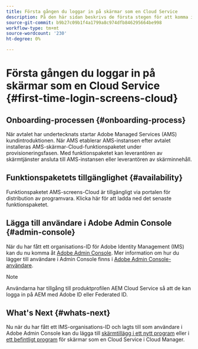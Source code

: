 ```yaml
---
title: Första gången du loggar in på skärmar som en Cloud Service
description: På den här sidan beskrivs de första stegen för att komma igång med skärmar som en Cloud Service.
source-git-commit: b9b27c09b1f4a1799a8c974dfb846295664be998
workflow-type: tm+mt
source-wordcount: '230'
ht-degree: 0%

---
```



# Första gången du loggar in på skärmar som en Cloud Service {#first-time-login-screens-cloud}


## Onboarding-processen {#onboarding-process}

När avtalet har undertecknats startar Adobe Managed Services (AMS) kundintroduktionen. När AMS etablerar AMS-instansen efter avtalet installeras AMS-skärmar-Cloud-funktionspaketet under provisioneringsfasen. Med funktionspaketet kan leverantören av skärmtjänster ansluta till AMS-instansen eller leverantören av skärminnehåll.

## Funktionspaketets tillgänglighet {#availability}

Funktionspaketet AMS-screens-Cloud är tillgängligt via portalen för distribution av programvara.
Klicka här för att ladda ned det senaste funktionspaketet.

## Lägga till användare i Adobe Admin Console {#admin-console}

När du har fått ett organisations-ID för Adobe Identity Management (IMS) kan du nu komma åt [Adobe Admin Console](https://adminconsole.adobe.com/). Mer information om hur du lägger till användare i Admin Console finns i [Adobe Admin Console-användare](https://helpx.adobe.com/enterprise/admin-guide.html/enterprise/using/users.ug.html).

>[!NOTE]
>Användarna har tillgång till produktprofilen AEM Cloud Service så att de kan logga in på AEM med Adobe ID eller Federated ID.

## What&#39;s Next {#whats-next}

Nu när du har fått ett IMS-organisations-ID och lagts till som användare i Adobe Admin Console kan du lägga till [skärmtillägg i ett nytt program](/help/screens-cloud/onboarding-screens-cloud/add-on-new-program-screens-cloud.md) eller i [ett befintligt program](/help/screens-cloud/onboarding-screens-cloud/add-on-existing-program-screens-cloud.md) för skärmar som en Cloud Service i Cloud Manager.